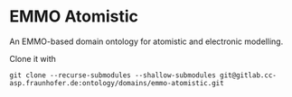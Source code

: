 EMMO Atomistic
==============
An EMMO-based domain ontology for atomistic and electronic modelling.

Clone it with

    git clone --recurse-submodules --shallow-submodules git@gitlab.cc-asp.fraunhofer.de:ontology/domains/emmo-atomistic.git
